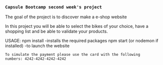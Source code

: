 ### `Capsule Bootcamp second week's project`

The goal of the project is to discover make a e-shop website

In this project you will be able to select the bikes of your choice, have a shopping list and be able to validate your products.

USAGE:
    npm install
        -installs the required packages
    npm start (or nodemon if installed)
        -to launch the website

    To simulate the payment please use the card with the following numbers: 4242-4242-4242-4242
